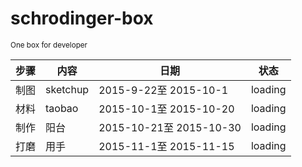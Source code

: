 # schrodinger-box 
<small>One box for developer</small>

| 步骤 | 内容 | 日期 | 状态 |
| ----- | ----- | ------ | ------ |
| 制图 | sketchup | 2015-9-22至 2015-10-1 | loading |
| 材料 | taobao | 2015-10-1至 2015-10-20 | loading |
| 制作 | 阳台 | 2015-10-21至 2015-10-30 | loading |
| 打磨 | 用手 | 2015-11-1至 2015-11-15 | loading |


